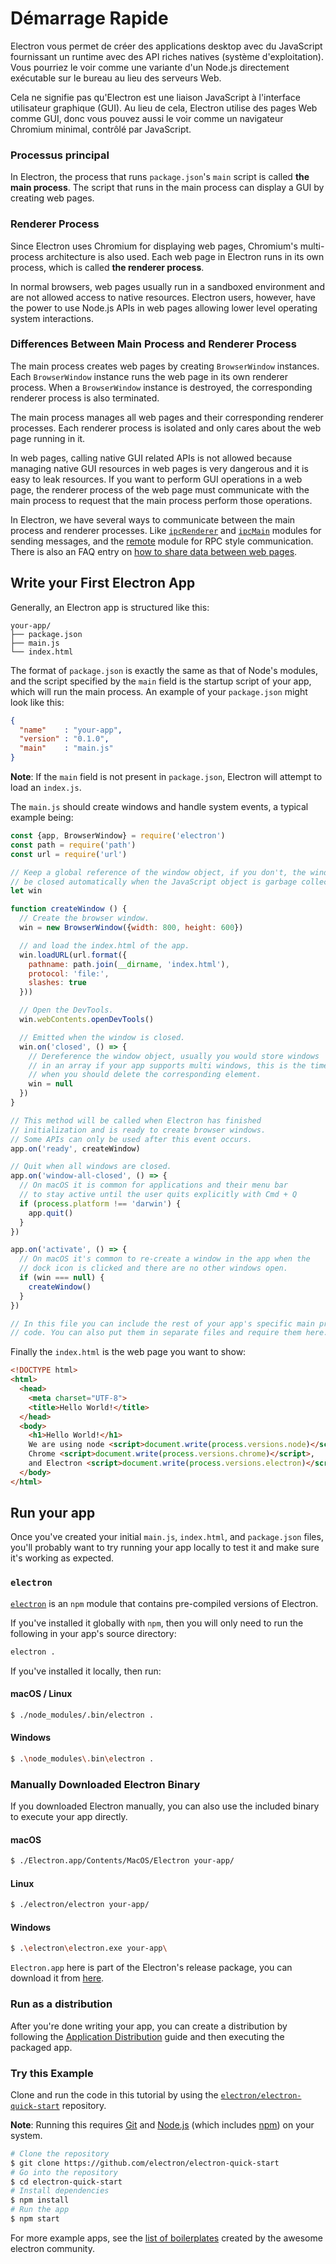 # Démarrage Rapide

Electron vous permet de créer des applications desktop avec du JavaScript fournissant un runtime avec des API riches natives (système d'exploitation). Vous pourriez le voir comme une variante d'un Node.js directement exécutable sur le bureau au lieu des serveurs Web.

Cela ne signifie pas qu'Electron est une liaison JavaScript à l'interface utilisateur graphique (GUI). Au lieu de cela, Electron utilise des pages Web comme GUI, donc vous pouvez aussi le voir comme un navigateur Chromium minimal, contrôlé par JavaScript.

### Processus principal

In Electron, the process that runs `package.json`'s `main` script is called **the main process**. The script that runs in the main process can display a GUI by creating web pages.

### Renderer Process

Since Electron uses Chromium for displaying web pages, Chromium's multi-process architecture is also used. Each web page in Electron runs in its own process, which is called **the renderer process**.

In normal browsers, web pages usually run in a sandboxed environment and are not allowed access to native resources. Electron users, however, have the power to use Node.js APIs in web pages allowing lower level operating system interactions.

### Differences Between Main Process and Renderer Process

The main process creates web pages by creating `BrowserWindow` instances. Each `BrowserWindow` instance runs the web page in its own renderer process. When a `BrowserWindow` instance is destroyed, the corresponding renderer process is also terminated.

The main process manages all web pages and their corresponding renderer processes. Each renderer process is isolated and only cares about the web page running in it.

In web pages, calling native GUI related APIs is not allowed because managing native GUI resources in web pages is very dangerous and it is easy to leak resources. If you want to perform GUI operations in a web page, the renderer process of the web page must communicate with the main process to request that the main process perform those operations.

In Electron, we have several ways to communicate between the main process and renderer processes. Like [`ipcRenderer`](../api/ipc-renderer.md) and [`ipcMain`](../api/ipc-main.md) modules for sending messages, and the [remote](../api/remote.md) module for RPC style communication. There is also an FAQ entry on [how to share data between web pages](../faq.md#how-to-share-data-between-web-pages).

## Write your First Electron App

Generally, an Electron app is structured like this:

```text
your-app/
├── package.json
├── main.js
└── index.html
```

The format of `package.json` is exactly the same as that of Node's modules, and the script specified by the `main` field is the startup script of your app, which will run the main process. An example of your `package.json` might look like this:

```json
{
  "name"    : "your-app",
  "version" : "0.1.0",
  "main"    : "main.js"
}
```

**Note**: If the `main` field is not present in `package.json`, Electron will attempt to load an `index.js`.

The `main.js` should create windows and handle system events, a typical example being:

```javascript
const {app, BrowserWindow} = require('electron')
const path = require('path')
const url = require('url')

// Keep a global reference of the window object, if you don't, the window will
// be closed automatically when the JavaScript object is garbage collected.
let win

function createWindow () {
  // Create the browser window.
  win = new BrowserWindow({width: 800, height: 600})

  // and load the index.html of the app.
  win.loadURL(url.format({
    pathname: path.join(__dirname, 'index.html'),
    protocol: 'file:',
    slashes: true
  }))

  // Open the DevTools.
  win.webContents.openDevTools()

  // Emitted when the window is closed.
  win.on('closed', () => {
    // Dereference the window object, usually you would store windows
    // in an array if your app supports multi windows, this is the time
    // when you should delete the corresponding element.
    win = null
  })
}

// This method will be called when Electron has finished
// initialization and is ready to create browser windows.
// Some APIs can only be used after this event occurs.
app.on('ready', createWindow)

// Quit when all windows are closed.
app.on('window-all-closed', () => {
  // On macOS it is common for applications and their menu bar
  // to stay active until the user quits explicitly with Cmd + Q
  if (process.platform !== 'darwin') {
    app.quit()
  }
})

app.on('activate', () => {
  // On macOS it's common to re-create a window in the app when the
  // dock icon is clicked and there are no other windows open.
  if (win === null) {
    createWindow()
  }
})

// In this file you can include the rest of your app's specific main process
// code. You can also put them in separate files and require them here.
```

Finally the `index.html` is the web page you want to show:

```html
<!DOCTYPE html>
<html>
  <head>
    <meta charset="UTF-8">
    <title>Hello World!</title>
  </head>
  <body>
    <h1>Hello World!</h1>
    We are using node <script>document.write(process.versions.node)</script>,
    Chrome <script>document.write(process.versions.chrome)</script>,
    and Electron <script>document.write(process.versions.electron)</script>.
  </body>
</html>
```

## Run your app

Once you've created your initial `main.js`, `index.html`, and `package.json` files, you'll probably want to try running your app locally to test it and make sure it's working as expected.

### `electron`

[`electron`](https://github.com/electron-userland/electron-prebuilt) is an `npm` module that contains pre-compiled versions of Electron.

If you've installed it globally with `npm`, then you will only need to run the following in your app's source directory:

```bash
electron .
```

If you've installed it locally, then run:

#### macOS / Linux

```bash
$ ./node_modules/.bin/electron .
```

#### Windows

```bash
$ .\node_modules\.bin\electron .
```

### Manually Downloaded Electron Binary

If you downloaded Electron manually, you can also use the included binary to execute your app directly.

#### macOS

```bash
$ ./Electron.app/Contents/MacOS/Electron your-app/
```

#### Linux

```bash
$ ./electron/electron your-app/
```

#### Windows

```bash
$ .\electron\electron.exe your-app\
```

`Electron.app` here is part of the Electron's release package, you can download it from [here](https://github.com/electron/electron/releases).

### Run as a distribution

After you're done writing your app, you can create a distribution by following the [Application Distribution](./application-distribution.md) guide and then executing the packaged app.

### Try this Example

Clone and run the code in this tutorial by using the [`electron/electron-quick-start`](https://github.com/electron/electron-quick-start) repository.

**Note**: Running this requires [Git](https://git-scm.com) and [Node.js](https://nodejs.org/en/download/) (which includes [npm](https://npmjs.org)) on your system.

```bash
# Clone the repository
$ git clone https://github.com/electron/electron-quick-start
# Go into the repository
$ cd electron-quick-start
# Install dependencies
$ npm install
# Run the app
$ npm start
```

For more example apps, see the [list of boilerplates](https://electron.atom.io/community/#boilerplates) created by the awesome electron community.